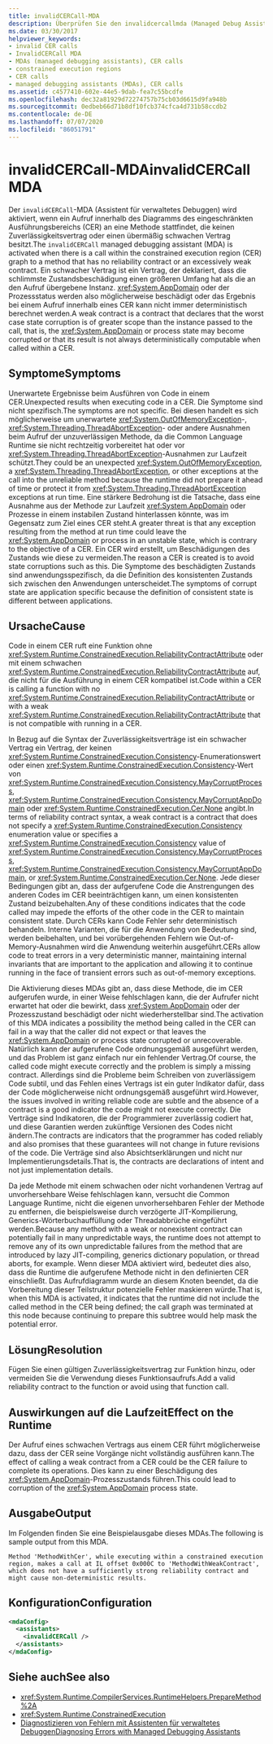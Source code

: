 ```yaml
---
title: invalidCERCall-MDA
description: Überprüfen Sie den invalidcercallmda (Managed Debug Assistant), der aktiviert wird, wenn ein Ungültiger Aufruf innerhalb des CER-Diagramms (eingeschränkter Ausführungs Bereich) vorliegt.
ms.date: 03/30/2017
helpviewer_keywords:
- invalid CER calls
- InvalidCERCall MDA
- MDAs (managed debugging assistants), CER calls
- constrained execution regions
- CER calls
- managed debugging assistants (MDAs), CER calls
ms.assetid: c4577410-602e-44e5-9dab-fea7c55bcdfe
ms.openlocfilehash: dec32a81929d72274757b75cb03d6615d9fa948b
ms.sourcegitcommit: 0edbeb66d71b8df10fcb374cfca4d731b58ccdb2
ms.contentlocale: de-DE
ms.lasthandoff: 07/07/2020
ms.locfileid: "86051791"
---
```

# <a name="invalidcercall-mda"></a><span data-ttu-id="52420-103">invalidCERCall-MDA</span><span class="sxs-lookup"><span data-stu-id="52420-103">invalidCERCall MDA</span></span>
<span data-ttu-id="52420-104">Der `invalidCERCall`-MDA (Assistent für verwaltetes Debuggen) wird aktiviert, wenn ein Aufruf innerhalb des Diagramms des eingeschränkten Ausführungsbereichs (CER) an eine Methode stattfindet, die keinen Zuverlässigkeitsvertrag oder einen übermäßig schwachen Vertrag besitzt.</span><span class="sxs-lookup"><span data-stu-id="52420-104">The `invalidCERCall` managed debugging assistant (MDA) is activated when there is a call within the constrained execution region (CER) graph to a method that has no reliability contract or an excessively weak contract.</span></span> <span data-ttu-id="52420-105">Ein schwacher Vertrag ist ein Vertrag, der deklariert, dass die schlimmste Zustandsbeschädigung einen größeren Umfang hat als die an den Aufruf übergebene Instanz. <xref:System.AppDomain> oder der Prozessstatus werden also möglicherweise beschädigt oder das Ergebnis bei einem Aufruf innerhalb eines CER kann nicht immer deterministisch berechnet werden.</span><span class="sxs-lookup"><span data-stu-id="52420-105">A weak contract is a contract that declares that the worst case state corruption is of greater scope than the instance passed to the call, that is, the <xref:System.AppDomain> or process state may become corrupted or that its result is not always deterministically computable when called within a CER.</span></span>  
  
## <a name="symptoms"></a><span data-ttu-id="52420-106">Symptome</span><span class="sxs-lookup"><span data-stu-id="52420-106">Symptoms</span></span>  
 <span data-ttu-id="52420-107">Unerwartete Ergebnisse beim Ausführen von Code in einem CER.</span><span class="sxs-lookup"><span data-stu-id="52420-107">Unexpected results when executing code in a CER.</span></span> <span data-ttu-id="52420-108">Die Symptome sind nicht spezifisch.</span><span class="sxs-lookup"><span data-stu-id="52420-108">The symptoms are not specific.</span></span> <span data-ttu-id="52420-109">Bei diesen handelt es sich möglicherweise um unerwartete <xref:System.OutOfMemoryException>-, <xref:System.Threading.ThreadAbortException>- oder andere Ausnahmen beim Aufruf der unzuverlässigen Methode, da die Common Language Runtime sie nicht rechtzeitig vorbereitet hat oder vor <xref:System.Threading.ThreadAbortException>-Ausnahmen zur Laufzeit schützt.</span><span class="sxs-lookup"><span data-stu-id="52420-109">They could be an unexpected <xref:System.OutOfMemoryException>, a <xref:System.Threading.ThreadAbortException>, or other exceptions at the call into the unreliable method because the runtime did not prepare it ahead of time or protect it from <xref:System.Threading.ThreadAbortException> exceptions at run time.</span></span> <span data-ttu-id="52420-110">Eine stärkere Bedrohung ist die Tatsache, dass eine Ausnahme aus der Methode zur Laufzeit <xref:System.AppDomain> oder Prozesse in einem instabilen Zustand hinterlassen könnte, was im Gegensatz zum Ziel eines CER steht.</span><span class="sxs-lookup"><span data-stu-id="52420-110">A greater threat is that any exception resulting from the method at run time could leave the <xref:System.AppDomain> or process in an unstable state, which is contrary to the objective of a CER.</span></span> <span data-ttu-id="52420-111">Ein CER wird erstellt, um Beschädigungen des Zustands wie diese zu vermeiden.</span><span class="sxs-lookup"><span data-stu-id="52420-111">The reason a CER is created is to avoid state corruptions such as this.</span></span> <span data-ttu-id="52420-112">Die Symptome des beschädigten Zustands sind anwendungsspezifisch, da die Definition des konsistenten Zustands sich zwischen den Anwendungen unterscheidet.</span><span class="sxs-lookup"><span data-stu-id="52420-112">The symptoms of corrupt state are application specific because the definition of consistent state is different between applications.</span></span>  
  
## <a name="cause"></a><span data-ttu-id="52420-113">Ursache</span><span class="sxs-lookup"><span data-stu-id="52420-113">Cause</span></span>  
 <span data-ttu-id="52420-114">Code in einem CER ruft eine Funktion ohne <xref:System.Runtime.ConstrainedExecution.ReliabilityContractAttribute> oder mit einem schwachen <xref:System.Runtime.ConstrainedExecution.ReliabilityContractAttribute> auf, die nicht für die Ausführung in einem CER kompatibel ist.</span><span class="sxs-lookup"><span data-stu-id="52420-114">Code within a CER is calling a function with no <xref:System.Runtime.ConstrainedExecution.ReliabilityContractAttribute> or with a weak <xref:System.Runtime.ConstrainedExecution.ReliabilityContractAttribute> that is not compatible with running in a CER.</span></span>  
  
 <span data-ttu-id="52420-115">In Bezug auf die Syntax der Zuverlässigkeitsverträge ist ein schwacher Vertrag ein Vertrag, der keinen <xref:System.Runtime.ConstrainedExecution.Consistency>-Enumerationswert oder einen <xref:System.Runtime.ConstrainedExecution.Consistency>-Wert von <xref:System.Runtime.ConstrainedExecution.Consistency.MayCorruptProcess>, <xref:System.Runtime.ConstrainedExecution.Consistency.MayCorruptAppDomain> oder <xref:System.Runtime.ConstrainedExecution.Cer.None> angibt.</span><span class="sxs-lookup"><span data-stu-id="52420-115">In terms of reliability contract syntax, a weak contract is a contract that does not specify a <xref:System.Runtime.ConstrainedExecution.Consistency> enumeration value or specifies a <xref:System.Runtime.ConstrainedExecution.Consistency> value of <xref:System.Runtime.ConstrainedExecution.Consistency.MayCorruptProcess>, <xref:System.Runtime.ConstrainedExecution.Consistency.MayCorruptAppDomain>, or <xref:System.Runtime.ConstrainedExecution.Cer.None>.</span></span> <span data-ttu-id="52420-116">Jede dieser Bedingungen gibt an, dass der aufgerufene Code die Anstrengungen des anderen Codes im CER beeinträchtigen kann, um einen konsistenten Zustand beizubehalten.</span><span class="sxs-lookup"><span data-stu-id="52420-116">Any of these conditions indicates that the code called may impede the efforts of the other code in the CER to maintain consistent state.</span></span>  <span data-ttu-id="52420-117">Durch CERs kann Code Fehler sehr deterministisch behandeln. Interne Varianten, die für die Anwendung von Bedeutung sind, werden beibehalten, und bei vorübergehenden Fehlern wie Out-of-Memory-Ausnahmen wird die Anwendung weiterhin ausgeführt.</span><span class="sxs-lookup"><span data-stu-id="52420-117">CERs allow code to treat errors in a very deterministic manner, maintaining internal invariants that are important to the application and allowing it to continue running in the face of transient errors such as out-of-memory exceptions.</span></span>  
  
 <span data-ttu-id="52420-118">Die Aktivierung dieses MDAs gibt an, dass diese Methode, die im CER aufgerufen wurde, in einer Weise fehlschlagen kann, die der Aufrufer nicht erwartet hat oder die bewirkt, dass <xref:System.AppDomain> oder der Prozesszustand beschädigt oder nicht wiederherstellbar sind.</span><span class="sxs-lookup"><span data-stu-id="52420-118">The activation of this MDA indicates a possibility the method being called in the CER can fail in a way that the caller did not expect or that leaves the <xref:System.AppDomain> or process state corrupted or unrecoverable.</span></span> <span data-ttu-id="52420-119">Natürlich kann der aufgerufene Code ordnungsgemäß ausgeführt werden, und das Problem ist ganz einfach nur ein fehlender Vertrag.</span><span class="sxs-lookup"><span data-stu-id="52420-119">Of course, the called code might execute correctly and the problem is simply a missing contract.</span></span> <span data-ttu-id="52420-120">Allerdings sind die Probleme beim Schreiben von zuverlässigem Code subtil, und das Fehlen eines Vertrags ist ein guter Indikator dafür, dass der Code möglicherweise nicht ordnungsgemäß ausgeführt wird.</span><span class="sxs-lookup"><span data-stu-id="52420-120">However, the issues involved in writing reliable code are subtle and the absence of a contract is a good indicator the code might not execute correctly.</span></span> <span data-ttu-id="52420-121">Die Verträge sind Indikatoren, die der Programmierer zuverlässig codiert hat, und diese Garantien werden zukünftige Versionen des Codes nicht ändern.</span><span class="sxs-lookup"><span data-stu-id="52420-121">The contracts are indicators that the programmer has coded reliably and also promises that these guarantees will not change in future revisions of the code.</span></span>  <span data-ttu-id="52420-122">Die Verträge sind also Absichtserklärungen und nicht nur Implementierungsdetails.</span><span class="sxs-lookup"><span data-stu-id="52420-122">That is, the contracts are declarations of intent and not just implementation details.</span></span>  
  
 <span data-ttu-id="52420-123">Da jede Methode mit einem schwachen oder nicht vorhandenen Vertrag auf unvorhersehbare Weise fehlschlagen kann, versucht die Common Language Runtime, nicht die eigenen unvorhersehbaren Fehler der Methode zu entfernen, die beispielsweise durch verzögerte JIT-Kompilierung, Generics-Wörterbuchauffüllung oder Threadabbrüche eingeführt werden.</span><span class="sxs-lookup"><span data-stu-id="52420-123">Because any method with a weak or nonexistent contract can potentially fail in many unpredictable ways, the runtime does not attempt to remove any of its own unpredictable failures from the method  that are introduced by lazy JIT-compiling, generics dictionary population, or thread aborts, for example.</span></span> <span data-ttu-id="52420-124">Wenn dieser MDA aktiviert wird, bedeutet dies also, dass die Runtime die aufgerufene Methode nicht in den definierten CER einschließt. Das Aufrufdiagramm wurde an diesem Knoten beendet, da die Vorbereitung dieser Teilstruktur potenzielle Fehler maskieren würde.</span><span class="sxs-lookup"><span data-stu-id="52420-124">That is, when this MDA is activated, it indicates that the runtime did not include the called method in the CER being defined; the call graph was terminated at this node because continuing to prepare this subtree would help mask the potential error.</span></span>  
  
## <a name="resolution"></a><span data-ttu-id="52420-125">Lösung</span><span class="sxs-lookup"><span data-stu-id="52420-125">Resolution</span></span>  
 <span data-ttu-id="52420-126">Fügen Sie einen gültigen Zuverlässigkeitsvertrag zur Funktion hinzu, oder vermeiden Sie die Verwendung dieses Funktionsaufrufs.</span><span class="sxs-lookup"><span data-stu-id="52420-126">Add a valid reliability contract to the function or avoid using that function call.</span></span>  
  
## <a name="effect-on-the-runtime"></a><span data-ttu-id="52420-127">Auswirkungen auf die Laufzeit</span><span class="sxs-lookup"><span data-stu-id="52420-127">Effect on the Runtime</span></span>  
 <span data-ttu-id="52420-128">Der Aufruf eines schwachen Vertrags aus einem CER führt möglicherweise dazu, dass der CER seine Vorgänge nicht vollständig ausführen kann.</span><span class="sxs-lookup"><span data-stu-id="52420-128">The effect of calling a weak contract from a CER could be the CER failure to complete its operations.</span></span> <span data-ttu-id="52420-129">Dies kann zu einer Beschädigung des <xref:System.AppDomain>-Prozesszustands führen.</span><span class="sxs-lookup"><span data-stu-id="52420-129">This could lead to corruption of the <xref:System.AppDomain> process state.</span></span>  
  
## <a name="output"></a><span data-ttu-id="52420-130">Ausgabe</span><span class="sxs-lookup"><span data-stu-id="52420-130">Output</span></span>  
 <span data-ttu-id="52420-131">Im Folgenden finden Sie eine Beispielausgabe dieses MDAs.</span><span class="sxs-lookup"><span data-stu-id="52420-131">The following is sample output from this MDA.</span></span>  
  
 `Method 'MethodWithCer', while executing within a constrained execution region, makes a call at IL offset 0x000C to 'MethodWithWeakContract', which does not have a sufficiently strong reliability contract and might cause non-deterministic results.`  
  
## <a name="configuration"></a><span data-ttu-id="52420-132">Konfiguration</span><span class="sxs-lookup"><span data-stu-id="52420-132">Configuration</span></span>  
  
```xml  
<mdaConfig>  
  <assistants>  
    <invalidCERCall />  
  </assistants>  
</mdaConfig>  
```  
  
## <a name="see-also"></a><span data-ttu-id="52420-133">Siehe auch</span><span class="sxs-lookup"><span data-stu-id="52420-133">See also</span></span>

- <xref:System.Runtime.CompilerServices.RuntimeHelpers.PrepareMethod%2A>
- <xref:System.Runtime.ConstrainedExecution>
- [<span data-ttu-id="52420-134">Diagnostizieren von Fehlern mit Assistenten für verwaltetes Debuggen</span><span class="sxs-lookup"><span data-stu-id="52420-134">Diagnosing Errors with Managed Debugging Assistants</span></span>](diagnosing-errors-with-managed-debugging-assistants.md)
